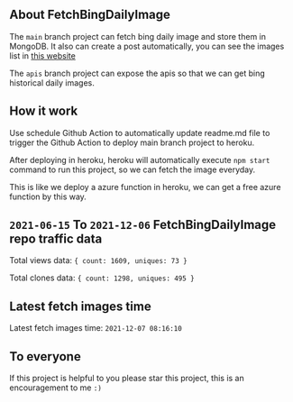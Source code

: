 ## About FetchBingDailyImage

The `main` branch project can fetch bing daily image and store them in MongoDB.
It also can create a post automatically, you can see the images list in [this website](https://oursalbum.netlify.app)

The `apis` branch project can expose the apis so that we can get bing historical daily images.

## How it work

Use schedule Github Action to automatically update readme.md file to trigger the Github Action to deploy main branch project to heroku.

After deploying in heroku, heroku will automatically execute `npm start` command to run this project, so we can fetch the image everyday.

This is like we deploy a azure function in heroku, we can get a free azure function by this way.

## `2021-06-15` To `2021-12-06` FetchBingDailyImage repo traffic data

Total views data: `{ count: 1609, uniques: 73 }`

Total clones data: `{ count: 1298, uniques: 495 }`

## Latest fetch images time

Latest fetch images time: `2021-12-07 08:16:10`

## To everyone

If this project is helpful to you please star this project, this is an encouragement to me `:)`



